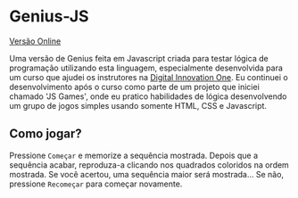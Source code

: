 # Genius-JS 

[Versão Online](https://mos2077.github.io/genius-js/)

Uma versão de Genius feita em Javascript criada para testar lógica de programação utilizando esta linguagem, especialmente desenvolvida para um curso que ajudei os instrutores na [Digital Innovation One](www.dio.me). Eu continuei o desenvolvimento após o curso como parte de um projeto que iniciei chamado 'JS Games', onde eu pratico habilidades de lógica desenvolvendo um grupo de jogos simples usando somente HTML, CSS e Javascript.

## Como jogar?

Pressione `Começar` e memorize a sequência mostrada. Depois que a sequência acabar, reproduza-a clicando nos quadrados coloridos na ordem mostrada. Se você acertou, uma sequência maior será mostrada... Se não, pressione `Recomeçar` para começar novamente.
